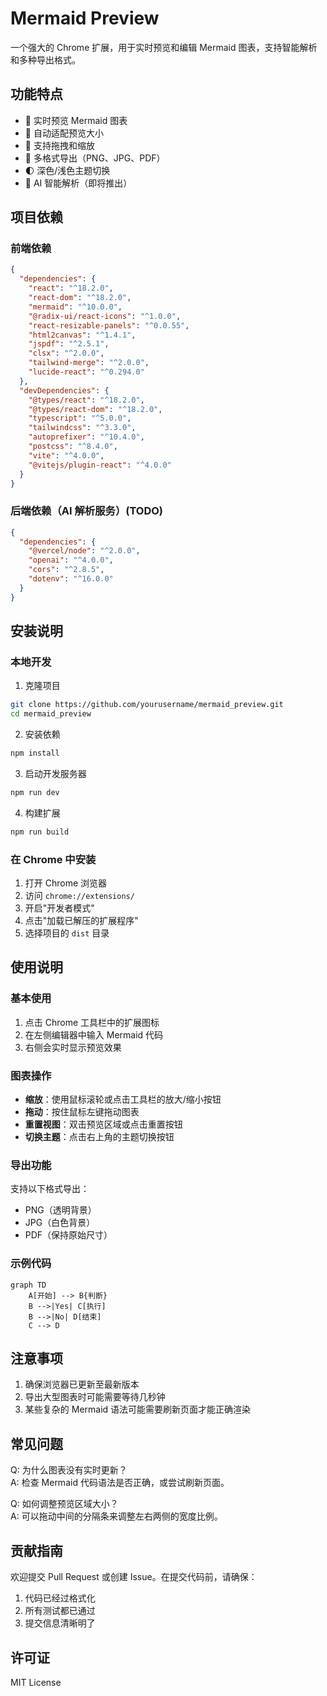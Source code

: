 # Mermaid Preview

一个强大的 Chrome 扩展，用于实时预览和编辑 Mermaid 图表，支持智能解析和多种导出格式。

## 功能特点

- 🎨 实时预览 Mermaid 图表
- 🔄 自动适配预览大小
- 🎯 支持拖拽和缩放
- 💾 多格式导出（PNG、JPG、PDF）
- 🌓 深色/浅色主题切换
- 🤖 AI 智能解析（即将推出）

## 项目依赖

### 前端依赖
```json
{
  "dependencies": {
    "react": "^18.2.0",
    "react-dom": "^18.2.0",
    "mermaid": "^10.0.0",
    "@radix-ui/react-icons": "^1.0.0",
    "react-resizable-panels": "^0.0.55",
    "html2canvas": "^1.4.1",
    "jspdf": "^2.5.1",
    "clsx": "^2.0.0",
    "tailwind-merge": "^2.0.0",
    "lucide-react": "^0.294.0"
  },
  "devDependencies": {
    "@types/react": "^18.2.0",
    "@types/react-dom": "^18.2.0",
    "typescript": "^5.0.0",
    "tailwindcss": "^3.3.0",
    "autoprefixer": "^10.4.0",
    "postcss": "^8.4.0",
    "vite": "^4.0.0",
    "@vitejs/plugin-react": "^4.0.0"
  }
}
```

### 后端依赖（AI 解析服务）(TODO)
```json
{
  "dependencies": {
    "@vercel/node": "^2.0.0",
    "openai": "^4.0.0",
    "cors": "^2.8.5",
    "dotenv": "^16.0.0"
  }
}
```

## 安装说明

### 本地开发

1. 克隆项目
```bash
git clone https://github.com/yourusername/mermaid_preview.git
cd mermaid_preview
```

2. 安装依赖
```bash
npm install
```

3. 启动开发服务器
```bash
npm run dev
```

4. 构建扩展
```bash
npm run build
```

### 在 Chrome 中安装

1. 打开 Chrome 浏览器
2. 访问 `chrome://extensions/`
3. 开启"开发者模式"
4. 点击"加载已解压的扩展程序"
5. 选择项目的 `dist` 目录

## 使用说明

### 基本使用

1. 点击 Chrome 工具栏中的扩展图标
2. 在左侧编辑器中输入 Mermaid 代码
3. 右侧会实时显示预览效果

### 图表操作

- **缩放**：使用鼠标滚轮或点击工具栏的放大/缩小按钮
- **拖动**：按住鼠标左键拖动图表
- **重置视图**：双击预览区域或点击重置按钮
- **切换主题**：点击右上角的主题切换按钮

### 导出功能

支持以下格式导出：
- PNG（透明背景）
- JPG（白色背景）
- PDF（保持原始尺寸）

### 示例代码

```mermaid
graph TD
    A[开始] --> B{判断}
    B -->|Yes| C[执行]
    B -->|No| D[结束]
    C --> D
```

## 注意事项

1. 确保浏览器已更新至最新版本
2. 导出大型图表时可能需要等待几秒钟
3. 某些复杂的 Mermaid 语法可能需要刷新页面才能正确渲染

## 常见问题

Q: 为什么图表没有实时更新？  
A: 检查 Mermaid 代码语法是否正确，或尝试刷新页面。

Q: 如何调整预览区域大小？  
A: 可以拖动中间的分隔条来调整左右两侧的宽度比例。

## 贡献指南

欢迎提交 Pull Request 或创建 Issue。在提交代码前，请确保：

1. 代码已经过格式化
2. 所有测试都已通过
3. 提交信息清晰明了

## 许可证

MIT License 
